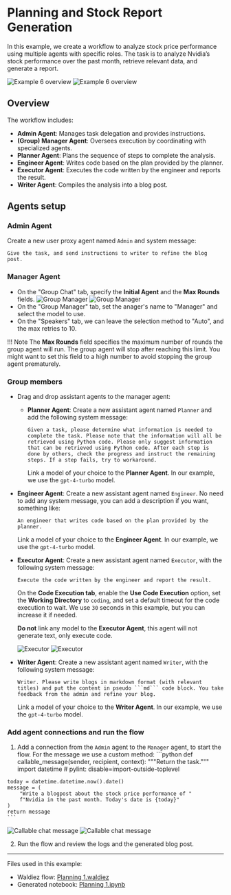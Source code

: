 # Planning and Stock Report Generation

In this example, we create a workflow to analyze stock price performance using multiple agents with specific roles. The task is to analyze Nvidia’s stock performance over the past month, retrieve relevant data, and generate a report.

![Example 6 overview](../static/images/light/examples/6/overview.webp#only-light)
![Example 6 overview](../static/images/dark/examples/6/overview.webp#only-dark)

## Overview

The workflow includes:

- **Admin Agent**: Manages task delegation and provides instructions.
- **(Group) Manager Agent**: Oversees execution by coordinating with specialized agents.
- **Planner Agent**: Plans the sequence of steps to complete the analysis.
- **Engineer Agent**: Writes code based on the plan provided by the planner.
- **Executor Agent**: Executes the code written by the engineer and reports the result.
- **Writer Agent**: Compiles the analysis into a blog post.

## Agents setup

### Admin Agent

Create a new user proxy agent named `Admin` and system message:

```text
Give the task, and send instructions to writer to refine the blog post.
```

### Manager Agent

- On the "Group Chat" tab, specify the **Initial Agent** and the **Max Rounds** fields.
    ![Group Manager](../static/images/light/examples/6/manager.webp#only-light)
    ![Group Manager](../static/images/dark/examples/6/manager.webp#only-dark)
- On the "Group Manager" tab, set the anager's name to "Manager" and select the model to use.
- On the "Speakers" tab, we can leave the selection method to "Auto", and the max retries to 10.

!!! Note
    The **Max Rounds** field specifies the maximum number of rounds the group agent will run. The group agent will stop after reaching this limit. You might want to set this field to a high number to avoid stopping the group agent prematurely.

### Group members

- Drag and drop assistant agents to the manager agent:

  - **Planner Agent**: Create a new assistant agent named `Planner` and add the following system message:

    ```text
    Given a task, please determine what information is needed to complete the task. Please note that the information will all be retrieved using Python code. Please only suggest information that can be retrieved using Python code. After each step is done by others, check the progress and instruct the remaining steps. If a step fails, try to workaround.
    ```

    Link a model of your choice to the **Planner Agent**. In our example, we use the `gpt-4-turbo` model.

- **Engineer Agent**: Create a new assistant agent named `Engineer`. No need to add any system message, you can add a description if you want, something like:
  
    ```text
    An engineer that writes code based on the plan provided by the planner.
    ```

    Link a model of your choice to the **Engineer Agent**. In our example, we use the `gpt-4-turbo` model.

- **Executor Agent**: Create a new assistant agent named `Executor`, with the following system message:

    ```text
    Execute the code written by the engineer and report the result.
    ```

    On the **Code Execution tab**, enable the **Use Code Execution** option, set the **Working Directory** to `coding`, and set a default timeout for the code execution to wait. We use `30`
    seconds in this example, but you can increase it if needed.

    **Do not** link any model to the **Executor Agent**, this agent will not generate text, only execute code.

    ![Executor](../static/images/light/examples/6/executor.webp#only-light)
    ![Executor](../static/images/dark/examples/6/executor.webp#only-dark)

- **Writer Agent**: Create a new assistant agent named `Writer`, with the following system message:

    ```text
    Writer. Please write blogs in markdown format (with relevant titles) and put the content in pseudo ```md``` code block. You take feedback from the admin and refine your blog.
    ```

    Link a model of your choice to the **Writer Agent**. In our example, we use the `gpt-4-turbo` model.

### Add agent connections and run the flow

  1. Add a connection from the `Admin` agent to the `Manager` agent, to start the flow. For the message we use a custom method:
    ```python
    def callable_message(sender, recipient, context):
    """Return the task."""
    import datetime  # pylint: disable=import-outside-toplevel

    today = datetime.datetime.now().date()
    message = (
        "Write a blogpost about the stock price performance of "
        f"Nvidia in the past month. Today's date is {today}"
    )
    return message
    ```

![Callable chat message](../static/images/light/examples/6/chat_message.webp#only-light)
![Callable chat message](../static/images/dark/examples/6/chat_message.webp#only-dark)

  2. Run the flow and review the logs and the generated blog post.

---

Files used in this example:

- Waldiez flow: [Planning 1.waldiez](https://github.com/waldiez/examples/blob/main/06%20-%20Planning/Planning%201.waldiez)
- Generated notebook: [Planning 1.ipynb](https://github.com/waldiez/examples/blob/main/06%20-%20Planning/Planning%201.ipynb)
